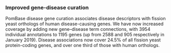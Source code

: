 ### Improved gene-disease curation
<!-- newsfeed_thumbnail: human disease.png -->

PomBase disease gene curation associates disease descriptors with
fission yeast orthologs of human disease-causing genes. We have now
increased coverage by adding new gene&ndash;disease term connections,
with 3954 individual annotations to 1195 genes (up from 2588 and 905
respectively in January 2019). Disease associations now cover 24.5% of
all fission yeast protein-coding genes, and over one third of those
with human orthologs.

